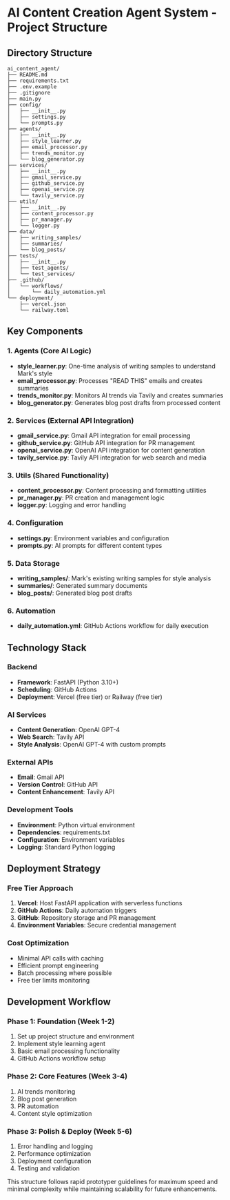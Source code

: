 # AI Content Creation Agent System - Project Structure

## Directory Structure

```
ai_content_agent/
├── README.md
├── requirements.txt
├── .env.example
├── .gitignore
├── main.py
├── config/
│   ├── __init__.py
│   ├── settings.py
│   └── prompts.py
├── agents/
│   ├── __init__.py
│   ├── style_learner.py
│   ├── email_processor.py
│   ├── trends_monitor.py
│   └── blog_generator.py
├── services/
│   ├── __init__.py
│   ├── gmail_service.py
│   ├── github_service.py
│   ├── openai_service.py
│   └── tavily_service.py
├── utils/
│   ├── __init__.py
│   ├── content_processor.py
│   ├── pr_manager.py
│   └── logger.py
├── data/
│   ├── writing_samples/
│   ├── summaries/
│   └── blog_posts/
├── tests/
│   ├── __init__.py
│   ├── test_agents/
│   └── test_services/
├── .github/
│   └── workflows/
│       └── daily_automation.yml
└── deployment/
    ├── vercel.json
    └── railway.toml
```

## Key Components

### 1. Agents (Core AI Logic)
- **style_learner.py**: One-time analysis of writing samples to understand Mark's style
- **email_processor.py**: Processes "READ THIS" emails and creates summaries
- **trends_monitor.py**: Monitors AI trends via Tavily and creates summaries
- **blog_generator.py**: Generates blog post drafts from processed content

### 2. Services (External API Integration)
- **gmail_service.py**: Gmail API integration for email processing
- **github_service.py**: GitHub API integration for PR management
- **openai_service.py**: OpenAI API integration for content generation
- **tavily_service.py**: Tavily API integration for web search and media

### 3. Utils (Shared Functionality)
- **content_processor.py**: Content processing and formatting utilities
- **pr_manager.py**: PR creation and management logic
- **logger.py**: Logging and error handling

### 4. Configuration
- **settings.py**: Environment variables and configuration
- **prompts.py**: AI prompts for different content types

### 5. Data Storage
- **writing_samples/**: Mark's existing writing samples for style analysis
- **summaries/**: Generated summary documents
- **blog_posts/**: Generated blog post drafts

### 6. Automation
- **daily_automation.yml**: GitHub Actions workflow for daily execution

## Technology Stack

### Backend
- **Framework**: FastAPI (Python 3.10+)
- **Scheduling**: GitHub Actions
- **Deployment**: Vercel (free tier) or Railway (free tier)

### AI Services
- **Content Generation**: OpenAI GPT-4
- **Web Search**: Tavily API
- **Style Analysis**: OpenAI GPT-4 with custom prompts

### External APIs
- **Email**: Gmail API
- **Version Control**: GitHub API
- **Content Enhancement**: Tavily API

### Development Tools
- **Environment**: Python virtual environment
- **Dependencies**: requirements.txt
- **Configuration**: Environment variables
- **Logging**: Standard Python logging

## Deployment Strategy

### Free Tier Approach
1. **Vercel**: Host FastAPI application with serverless functions
2. **GitHub Actions**: Daily automation triggers
3. **GitHub**: Repository storage and PR management
4. **Environment Variables**: Secure credential management

### Cost Optimization
- Minimal API calls with caching
- Efficient prompt engineering
- Batch processing where possible
- Free tier limits monitoring

## Development Workflow

### Phase 1: Foundation (Week 1-2)
1. Set up project structure and environment
2. Implement style learning agent
3. Basic email processing functionality
4. GitHub Actions workflow setup

### Phase 2: Core Features (Week 3-4)
1. AI trends monitoring
2. Blog post generation
3. PR automation
4. Content style optimization

### Phase 3: Polish & Deploy (Week 5-6)
1. Error handling and logging
2. Performance optimization
3. Deployment configuration
4. Testing and validation

This structure follows rapid prototyper guidelines for maximum speed and minimal complexity while maintaining scalability for future enhancements. 